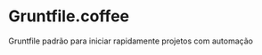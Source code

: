 Gruntfile.coffee
================

Gruntfile padrão para iniciar rapidamente projetos com automação
